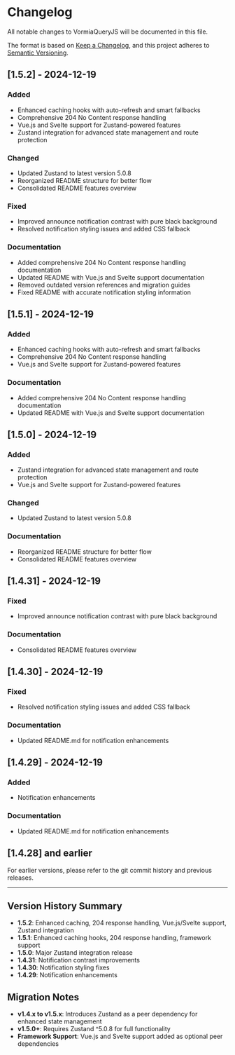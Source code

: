 # Changelog

All notable changes to VormiaQueryJS will be documented in this file.

The format is based on [Keep a Changelog](https://keepachangelog.com/en/1.0.0/),
and this project adheres to [Semantic Versioning](https://semver.org/spec/v2.0.0.html).

## [1.5.2] - 2024-12-19

### Added
- Enhanced caching hooks with auto-refresh and smart fallbacks
- Comprehensive 204 No Content response handling
- Vue.js and Svelte support for Zustand-powered features
- Zustand integration for advanced state management and route protection

### Changed
- Updated Zustand to latest version 5.0.8
- Reorganized README structure for better flow
- Consolidated README features overview

### Fixed
- Improved announce notification contrast with pure black background
- Resolved notification styling issues and added CSS fallback

### Documentation
- Added comprehensive 204 No Content response handling documentation
- Updated README with Vue.js and Svelte support documentation
- Removed outdated version references and migration guides
- Fixed README with accurate notification styling information

## [1.5.1] - 2024-12-19

### Added
- Enhanced caching hooks with auto-refresh and smart fallbacks
- Comprehensive 204 No Content response handling
- Vue.js and Svelte support for Zustand-powered features

### Documentation
- Added comprehensive 204 No Content response handling documentation
- Updated README with Vue.js and Svelte support documentation

## [1.5.0] - 2024-12-19

### Added
- Zustand integration for advanced state management and route protection
- Vue.js and Svelte support for Zustand-powered features

### Changed
- Updated Zustand to latest version 5.0.8

### Documentation
- Reorganized README structure for better flow
- Consolidated README features overview

## [1.4.31] - 2024-12-19

### Fixed
- Improved announce notification contrast with pure black background

### Documentation
- Consolidated README features overview

## [1.4.30] - 2024-12-19

### Fixed
- Resolved notification styling issues and added CSS fallback

### Documentation
- Updated README.md for notification enhancements

## [1.4.29] - 2024-12-19

### Added
- Notification enhancements

### Documentation
- Updated README.md for notification enhancements

## [1.4.28] and earlier

For earlier versions, please refer to the git commit history and previous releases.

---

## Version History Summary

- **1.5.2**: Enhanced caching, 204 response handling, Vue.js/Svelte support, Zustand integration
- **1.5.1**: Enhanced caching hooks, 204 response handling, framework support
- **1.5.0**: Major Zustand integration release
- **1.4.31**: Notification contrast improvements
- **1.4.30**: Notification styling fixes
- **1.4.29**: Notification enhancements

## Migration Notes

- **v1.4.x to v1.5.x**: Introduces Zustand as a peer dependency for enhanced state management
- **v1.5.0+**: Requires Zustand ^5.0.8 for full functionality
- **Framework Support**: Vue.js and Svelte support added as optional peer dependencies
